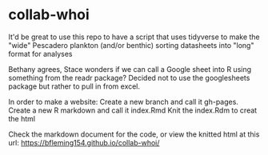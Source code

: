 # collab-whoi
It'd be great to use this repo to have a script that uses tidyverse to make the "wide" Pescadero plankton (and/or benthic) sorting datasheets into "long" format for analyses

Bethany agrees, Stace wonders if we can call a Google sheet into R using something from the readr package? Decided not to use the googlesheets package but rather to pull in from excel.

In order to make a website:
Create a new branch and call it gh-pages. 
Create a new R markdown and call it index.Rmd
Knit the index.Rdm to creat the html

Check the markdown document for the code, or view the knitted html at this url: https://bfleming154.github.io/collab-whoi/

